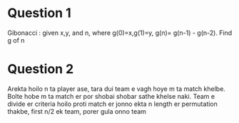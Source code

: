 # Question 1
Gibonacci : given x,y, and n, where g(0)=x,g(1)=y, g(n)= g(n-1) - g(n-2). Find g of n

# Question 2
Arekta hoilo n ta player ase, tara dui team e vagh hoye m ta match khelbe. Bolte hobe m ta match er por shobai shobar sathe khelse naki. 
Team e divide er criteria hoilo proti match er jonno ekta n length er permutation thakbe, first n/2 ek team, porer gula onno team